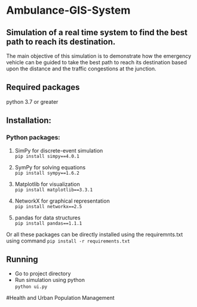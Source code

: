 # Ambulance-GIS-System
## Simulation of a real time system to find the best path to reach its destination.

The main objective of this simulation is to demonstrate how the emergency vehicle can be guided to take the best path to reach its destination based upon the distance and the traffic congestions at the junction.

## Required packages
python 3.7 or greater

## Installation:
### Python packages:
1. SimPy for discrete-event simulation<br/>
    ```pip install simpy==4.0.1```
    
2. SymPy for solving equations <br/> ```pip install sympy==1.6.2```

3. Matplotlib for visualization <br/> ```pip install matplotlib==3.3.1```
4. NetworkX for graphical representation <br/> ```pip install networkx==2.5```
5. pandas for data structures <br/> ```pip install pandas==1.1.1```

Or all these packages can be directly installed using the requiremnts.txt using command ```pip install -r requirements.txt```

## Running
* Go to project directory
* Run simulation using python <br/> ```python ui.py```

#Health and Urban Population Management
